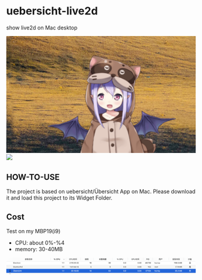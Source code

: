 # uebersicht-live2d
show live2d on Mac desktop

![](./screenshot.png)
![](./screenshot.gif)

## HOW-TO-USE
The project is based on uebersicht/Übersicht App on Mac.
Please download it and load this project to its Widget Folder.

## Cost
Test on my MBP19(i9)
* CPU: about 0%-%4
* memory: 30-40MB

![](./cpu.png)
